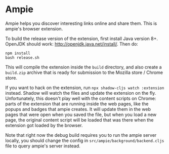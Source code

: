 # Ampie
Ampie helps you discover interesting links online and share them.
This is ampie's browser extension.

To build the release version of the extension, first install Java version 8+.
OpenJDK should work: http://openjdk.java.net/install/. Then do:
``` shell
npm install
bash release.sh
```
This will compile the extension inside the `build` directory, and also create
a `build.zip` archive that is ready for submission to the Mozilla store /
Chrome store.

If you want to hack on the extension, run `npx shadow-cljs watch :extension`
instead.
Shadow will watch the files and update the extension on the fly.
Unfortunately, this doesn't play well with the content scripts on Chrome: parts
of the extension that are running inside the web pages, like the popups and
badges that ampie creates.
It will update them in the web pages that were open when you saved the file, but
when you load a new page, the original content script will be loaded that was
there when the extension got loaded by the browser. 

Note that right now the debug build requires you to run the ampie server locally,
you should change the config in `src/ampie/background/backend.cljs` file to
query ampie's server instead.
